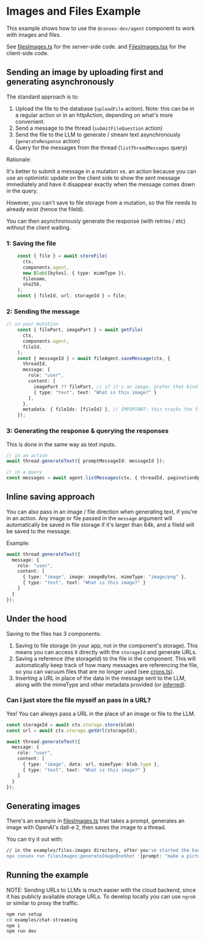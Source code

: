 # Images and Files Example

This example shows how to use the `@convex-dev/agent` component to work with
images and files.

See [filesImages.ts](./convex/filesImages.ts) for the server-side code.
and [FilesImages.tsx](./src/FilesImages.tsx) for the client-side code.

## Sending an image by uploading first and generating asynchronously

The standard approach is to:

1. Upload the file to the database (`uploadFile` action). Note: this can be in
  a regular action or in an httpAction, depending on what's more convenient.
2. Send a message to the thread (`submitFileQuestion` action)
3. Send the file to the LLM to generate / stream text asynchronously
  (`generateResponse` action)
4. Query for the messages from the thread (`listThreadMessages` query)

Rationale:

It's better to submit a message in a mutation vs. an action because you can use
an optimistic update on the client side to show the sent message immediately and
have it disappear exactly when the message comes down in the query.

However, you can't save to file storage from a mutation, so the file needs to
already exist (hence the fileId).

You can then asynchronously generate the response (with retries / etc) without
the client waiting.

### 1: Saving the file

```ts
    const { file } = await storeFile(
      ctx,
      components.agent,
      new Blob([bytes], { type: mimeType }),
      filename,
      sha256,
    );
    const { fileId, url, storageId } = file;
```

### 2: Sending the message

```ts
// in your mutation
    const { filePart, imagePart } = await getFile(
      ctx,
      components.agent,
      fileId,
    );
    const { messageId } = await fileAgent.saveMessage(ctx, {
      threadId,
      message: {
        role: "user",
        content: [
          imagePart ?? filePart, // if it's an image, prefer that kind.
          { type: "text", text: "What is this image?" }
        ],
      },
      metadata: { fileIds: [fileId] }, // IMPORTANT: this tracks the file usage.
    });
```

### 3: Generating the response & querying the responses

This is done in the same way as text inputs.

```ts
// in an action
await thread.generateText({ promptMessageId: messageId });
```

```ts
// in a query
const messages = await agent.listMessages(ctx, { threadId, paginationOpts });
```

## Inline saving approach

You can also pass in an image / file direction when generating text, if you're
in an action. Any image or file passed in the `message` argument will
automatically be saved in file storage if it's larger than 64k, and a fileId
will be saved to the message.

Example:

```ts
await thread.generateText({
  message: {
    role: "user",
    content: [
      { type: "image", image: imageBytes, mimeType: "image/png" },
      { type: "text", text: "What is this image?" }
    ]
  }
});
```

## Under the hood

Saving to the files has 3 components:

1. Saving to file storage (in your app, not in the component's storage).
  This means you can access it directly with the `storageId` and generate URLs.
2. Saving a reference (the storageId) to the file in the component. This will
  automatically keep track of how many messages are referencing the file, so you
  can vacuum files that are no longer used (see [crons.ts](./convex/crons.ts)).
3. Inserting a URL in place of the data in the message sent to the LLM, along
  with the mimeType and other metadata provided
  (or [inferred](../../src/mapping.ts#L220)).

### Can I just store the file myself an pass in a URL?

Yes! You can always pass a URL in the place of an image or file to the LLM.

```ts
const storageId = await ctx.storage.store(blob)
const url = await ctx.storage.getUrl(storageId);

await thread.generateText({
  message: {
    role: "user",
    content: [
      { type: "image", data: url, mimeType: blob.type },
      { type: "text", text: "What is this image?" }
    ]
  }
});
```


## Generating images

There's an example in [filesImages.ts](./convex/filesImages.ts#L216) that
takes a prompt, generates an image with OpenAI's dall-e 2, then saves the image
to a thread.

You can try it out with:

```sh
// in the examples/files-images directory, after you've started the backend
npx convex run filesImages:generateImageOneShot '{prompt: "make a picture of a cat" }'
```

## Running the example

NOTE: Sending URLs to LLMs is much easier with the cloud backend, since it has
publicly available storage URLs. To develop locally you can use `ngrok` or
similar to proxy the traffic.

```sh
npm run setup
cd examples/chat-streaming
npm i
npm run dev
```
